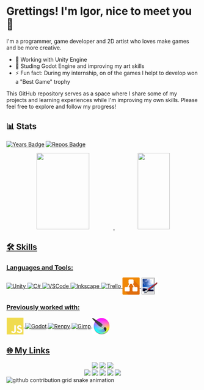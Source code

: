 # Grettings! I'm **Igor**, nice to meet you 👋

I'm a programmer, game developer and 2D artist who loves make games and be more creative.

- 🔭 Working with Unity Engine
- 🌱 Studing Godot Engine and improving my art skills
- ⚡ Fun fact: During my internship, on of the games I helpt to develop won a "Best Game" trophy

This GitHub repository serves as a space where I share some of my projects and learning experiences while I'm improving my own skills. Please feel free to explore and follow my progress! 

## 📊 Stats
<!--
![Igor's GitHub stats](https://github-readme-stats.vercel.app/api?username=IgorGSoares&icons=true&theme=aura_dark&rank_icon=github)
![Top Langs](https://github-readme-stats.vercel.app/api/top-langs/?username=IgorGSoares&theme=aura_dark&layout=compact)
-->

[![Years Badge](https://badges.pufler.dev/years/IgorGSoares)](https://badges.pufler.dev/years/IgorGSoares?_=0)
[![Repos Badge](https://badges.pufler.dev/repos/IgorGSoares)](https://badges.pufler.dev/repos/IgorGSoares)


<div align="center" style="display: inline">
   <a href="https://github.com/IgorGSoares">
   <div style="display: inline_block">
      <img height="200em" width="52.4%" src="https://github-readme-stats.vercel.app/api?username=IgorGSoares&show_icons=true&include_all_commits=true&count_private=true&bg_color=151515&border_color=9C4E6A&title_color=d7d8c0&text_color=d1c89a&icon_color=5aa2c9&rank_icon=github"/>
      <img height="200em" width="40.6%" src="https://github-readme-stats.vercel.app/api/top-langs/?username=IgorGSoares&layout=compact&langs_count=7&bg_color=151515&border_color=9C4E6A&title_color=d7d8c0&text_color=d5e5e4&icon_color=5aa2c9"/>
   </div>
</div>

## 🛠️ Skills
### Languages and Tools:
<div display: inline_block>
  <img align="center" alt="Unity" height="45" width="45" <img src="https://cdn.jsdelivr.net/gh/devicons/devicon@latest/icons/unity/unity-original.svg">
  <img align="center" alt="C#" height="45" width="45" <img src="https://cdn.jsdelivr.net/gh/devicons/devicon@latest/icons/csharp/csharp-original.svg">
  <img align="center" alt="VSCode" height="45" width="45" <img src="https://cdn.jsdelivr.net/gh/devicons/devicon@latest/icons/vscode/vscode-original.svg">
  <img align="center" alt="Inkscape" height="45" width="45" <img src="https://cdn.jsdelivr.net/gh/devicons/devicon@latest/icons/inkscape/inkscape-original.svg">
  <img align="center" alt="Trello" height="45" width="45" <img src="https://cdn.jsdelivr.net/gh/devicons/devicon@latest/icons/trello/trello-original.svg">
  <img align="center" alt="DrawIO" height="45" width="45" src="icons/drawio.png">
  <img align="center" alt="PaintNet" height="45" width="45" src="icons/paintnet.png">
</div>

### Previously worked with:
<div display: inline_block>
  <img align="center" alt="JS" height="45" width="45" src="https://raw.githubusercontent.com/devicons/devicon/master/icons/javascript/javascript-plain.svg">
  <img align="center" alt="Godot" height="45" width="45" <img src="https://cdn.jsdelivr.net/gh/devicons/devicon@latest/icons/godot/godot-original.svg">
  <img align="center" alt="Renpy" height="45" width="45" <img src="https://cdn.jsdelivr.net/gh/devicons/devicon@latest/icons/renpy/renpy-original.svg">
  <img align="center" alt="Gimp" height="45" width="45" <img src="https://cdn.jsdelivr.net/gh/devicons/devicon@latest/icons/gimp/gimp-original.svg">
  <img align="center" alt="Krita" height="45" width="45" src="icons/Krita-01.png">
</div>

<!--
    <img align="center" alt="Rafa-HTML" height="30" width="40" src="https://raw.githubusercontent.com/devicons/devicon/master/icons/html5/html5-original.svg">
    <img align="center" alt="Rafa-CSS" height="30" width="40" src="https://raw.githubusercontent.com/devicons/devicon/master/icons/css3/css3-original.svg">
    <img align="center" alt="Rafa-Csharp" height="30" width="40" src="https://raw.githubusercontent.com/devicons/devicon/master/icons/csharp/csharp-original.svg">
  -->

## 🌐 My Links
<div align="center">
   <a href="https://round-titanium-3c1.notion.site/I-m-Igor-Soares-173396f8916c80cdbfadc163b258671c" target="_blank"><img src="https://img.shields.io/badge/Notion-000000?style=for-the-badge&logo=notion&logoColor=white"></a>
   <a href="https://igorgilbertosoares.itch.io/" target="_blank"><img src="https://img.shields.io/badge/Itch.io-FA5C5C?style=for-the-badge&logo=itchdotio&logoColor=white"></a>
   <a href="https://linktr.ee/IgorGSoares"><img src="https://img.shields.io/badge/linktree-39E09B?style=for-the-badge&logo=linktree&logoColor=white"></a>
</div>

<div align="center"> 
  <a href="https://www.instagram.com/igorgilbertosoares" target="_blank"><img src="https://img.shields.io/badge/-Instagram-%23E4405F?style=for-the-badge&logo=instagram&logoColor=white" target="_blank"></a>
  <a href="https://discordapp.com/users/501864910049771520" target="_blank"><img src="https://img.shields.io/badge/Discord-7289DA?style=for-the-badge&logo=discord&logoColor=white" target="_blank"></a> 
  <a href="mailto:igorgilbertosoares@gmail.com"><img src="https://img.shields.io/badge/Gmail-D14836?style=for-the-badge&logo=gmail&logoColor=white"></a>
  <a href="https://www.linkedin.com/in/igor-gilberto-soares-004651232/" target="_blank"><img src="https://img.shields.io/badge/-LinkedIn-%230077B5?style=for-the-badge&logo=linkedin&logoColor=white" target="_blank"></a>
  <a href="https://www.facebook.com/igorgilberto.soares" target="_blank"><img src="https://img.shields.io/badge/Facebook-1877F2?style=for-the-badge&logo=facebook&logoColor=white"></a>
</div>


<picture>
  <source media="(prefers-color-scheme: dark)" srcset="https://raw.githubusercontent.com/IgorGSoares/IgorGSoares/output/github-contribution-grid-snake-dark.svg">
  <source media="(prefers-color-scheme: light)" srcset="https://raw.githubusercontent.com/IgorGSoares/IgorGSoares/output/github-contribution-grid-snake.svg">
  <img alt="github contribution grid snake animation" src="https://raw.githubusercontent.com/IgorGSoares/IgorGSoares/output/github-contribution-grid-snake.svg">
</picture>
